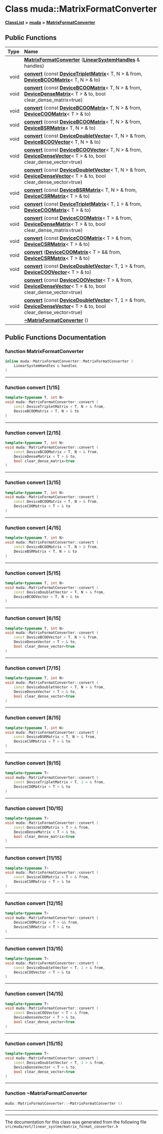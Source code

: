 

# Class muda::MatrixFormatConverter



[**ClassList**](annotated.md) **>** [**muda**](namespacemuda.md) **>** [**MatrixFormatConverter**](classmuda_1_1_matrix_format_converter.md)










































## Public Functions

| Type | Name |
| ---: | :--- |
|   | [**MatrixFormatConverter**](#function-matrixformatconverter) ([**LinearSystemHandles**](classmuda_1_1_linear_system_handles.md) & handles) <br> |
|  void | [**convert**](#function-convert-115) (const [**DeviceTripletMatrix**](classmuda_1_1_device_triplet_matrix.md)&lt; T, N &gt; & from, [**DeviceBCOOMatrix**](classmuda_1_1_device_b_c_o_o_matrix.md)&lt; T, N &gt; & to) <br> |
|  void | [**convert**](#function-convert-215) (const [**DeviceBCOOMatrix**](classmuda_1_1_device_b_c_o_o_matrix.md)&lt; T, N &gt; & from, [**DeviceDenseMatrix**](classmuda_1_1_device_dense_matrix.md)&lt; T &gt; & to, bool clear\_dense\_matrix=true) <br> |
|  void | [**convert**](#function-convert-315) (const [**DeviceBCOOMatrix**](classmuda_1_1_device_b_c_o_o_matrix.md)&lt; T, N &gt; & from, [**DeviceCOOMatrix**](classmuda_1_1_device_b_c_o_o_matrix.md)&lt; T &gt; & to) <br> |
|  void | [**convert**](#function-convert-415) (const [**DeviceBCOOMatrix**](classmuda_1_1_device_b_c_o_o_matrix.md)&lt; T, N &gt; & from, [**DeviceBSRMatrix**](classmuda_1_1_device_b_s_r_matrix.md)&lt; T, N &gt; & to) <br> |
|  void | [**convert**](#function-convert-515) (const [**DeviceDoubletVector**](classmuda_1_1_device_doublet_vector.md)&lt; T, N &gt; & from, [**DeviceBCOOVector**](classmuda_1_1_device_b_c_o_o_vector.md)&lt; T, N &gt; & to) <br> |
|  void | [**convert**](#function-convert-615) (const [**DeviceBCOOVector**](classmuda_1_1_device_b_c_o_o_vector.md)&lt; T, N &gt; & from, [**DeviceDenseVector**](classmuda_1_1_device_dense_vector.md)&lt; T &gt; & to, bool clear\_dense\_vector=true) <br> |
|  void | [**convert**](#function-convert-715) (const [**DeviceDoubletVector**](classmuda_1_1_device_doublet_vector.md)&lt; T, N &gt; & from, [**DeviceDenseVector**](classmuda_1_1_device_dense_vector.md)&lt; T &gt; & to, bool clear\_dense\_vector=true) <br> |
|  void | [**convert**](#function-convert-815) (const [**DeviceBSRMatrix**](classmuda_1_1_device_b_s_r_matrix.md)&lt; T, N &gt; & from, [**DeviceCSRMatrix**](classmuda_1_1_device_c_s_r_matrix.md)&lt; T &gt; & to) <br> |
|  void | [**convert**](#function-convert-915) (const [**DeviceTripletMatrix**](classmuda_1_1_device_triplet_matrix.md)&lt; T, 1 &gt; & from, [**DeviceCOOMatrix**](classmuda_1_1_device_b_c_o_o_matrix.md)&lt; T &gt; & to) <br> |
|  void | [**convert**](#function-convert-1015) (const [**DeviceCOOMatrix**](classmuda_1_1_device_b_c_o_o_matrix.md)&lt; T &gt; & from, [**DeviceDenseMatrix**](classmuda_1_1_device_dense_matrix.md)&lt; T &gt; & to, bool clear\_dense\_matrix=true) <br> |
|  void | [**convert**](#function-convert-1115) (const [**DeviceCOOMatrix**](classmuda_1_1_device_b_c_o_o_matrix.md)&lt; T &gt; & from, [**DeviceCSRMatrix**](classmuda_1_1_device_c_s_r_matrix.md)&lt; T &gt; & to) <br> |
|  void | [**convert**](#function-convert-1215) ([**DeviceCOOMatrix**](classmuda_1_1_device_b_c_o_o_matrix.md)&lt; T &gt; && from, [**DeviceCSRMatrix**](classmuda_1_1_device_c_s_r_matrix.md)&lt; T &gt; & to) <br> |
|  void | [**convert**](#function-convert-1315) (const [**DeviceDoubletVector**](classmuda_1_1_device_doublet_vector.md)&lt; T, 1 &gt; & from, [**DeviceCOOVector**](classmuda_1_1_device_b_c_o_o_vector_3_01_t_00_011_01_4.md)&lt; T &gt; & to) <br> |
|  void | [**convert**](#function-convert-1415) (const [**DeviceCOOVector**](classmuda_1_1_device_b_c_o_o_vector_3_01_t_00_011_01_4.md)&lt; T &gt; & from, [**DeviceDenseVector**](classmuda_1_1_device_dense_vector.md)&lt; T &gt; & to, bool clear\_dense\_vector=true) <br> |
|  void | [**convert**](#function-convert-1515) (const [**DeviceDoubletVector**](classmuda_1_1_device_doublet_vector.md)&lt; T, 1 &gt; & from, [**DeviceDenseVector**](classmuda_1_1_device_dense_vector.md)&lt; T &gt; & to, bool clear\_dense\_vector=true) <br> |
|   | [**~MatrixFormatConverter**](#function-matrixformatconverter) () <br> |




























## Public Functions Documentation




### function MatrixFormatConverter 

```C++
inline muda::MatrixFormatConverter::MatrixFormatConverter (
    LinearSystemHandles & handles
) 
```




<hr>



### function convert [1/15]

```C++
template<typename T, int N>
void muda::MatrixFormatConverter::convert (
    const DeviceTripletMatrix < T, N > & from,
    DeviceBCOOMatrix < T, N > & to
) 
```




<hr>



### function convert [2/15]

```C++
template<typename T, int N>
void muda::MatrixFormatConverter::convert (
    const DeviceBCOOMatrix < T, N > & from,
    DeviceDenseMatrix < T > & to,
    bool clear_dense_matrix=true
) 
```




<hr>



### function convert [3/15]

```C++
template<typename T, int N>
void muda::MatrixFormatConverter::convert (
    const DeviceBCOOMatrix < T, N > & from,
    DeviceCOOMatrix < T > & to
) 
```




<hr>



### function convert [4/15]

```C++
template<typename T, int N>
void muda::MatrixFormatConverter::convert (
    const DeviceBCOOMatrix < T, N > & from,
    DeviceBSRMatrix < T, N > & to
) 
```




<hr>



### function convert [5/15]

```C++
template<typename T, int N>
void muda::MatrixFormatConverter::convert (
    const DeviceDoubletVector < T, N > & from,
    DeviceBCOOVector < T, N > & to
) 
```




<hr>



### function convert [6/15]

```C++
template<typename T, int N>
void muda::MatrixFormatConverter::convert (
    const DeviceBCOOVector < T, N > & from,
    DeviceDenseVector < T > & to,
    bool clear_dense_vector=true
) 
```




<hr>



### function convert [7/15]

```C++
template<typename T, int N>
void muda::MatrixFormatConverter::convert (
    const DeviceDoubletVector < T, N > & from,
    DeviceDenseVector < T > & to,
    bool clear_dense_vector=true
) 
```




<hr>



### function convert [8/15]

```C++
template<typename T, int N>
void muda::MatrixFormatConverter::convert (
    const DeviceBSRMatrix < T, N > & from,
    DeviceCSRMatrix < T > & to
) 
```




<hr>



### function convert [9/15]

```C++
template<typename T>
void muda::MatrixFormatConverter::convert (
    const DeviceTripletMatrix < T, 1 > & from,
    DeviceCOOMatrix < T > & to
) 
```




<hr>



### function convert [10/15]

```C++
template<typename T>
void muda::MatrixFormatConverter::convert (
    const DeviceCOOMatrix < T > & from,
    DeviceDenseMatrix < T > & to,
    bool clear_dense_matrix=true
) 
```




<hr>



### function convert [11/15]

```C++
template<typename T>
void muda::MatrixFormatConverter::convert (
    const DeviceCOOMatrix < T > & from,
    DeviceCSRMatrix < T > & to
) 
```




<hr>



### function convert [12/15]

```C++
template<typename T>
void muda::MatrixFormatConverter::convert (
    DeviceCOOMatrix < T > && from,
    DeviceCSRMatrix < T > & to
) 
```




<hr>



### function convert [13/15]

```C++
template<typename T>
void muda::MatrixFormatConverter::convert (
    const DeviceDoubletVector < T, 1 > & from,
    DeviceCOOVector < T > & to
) 
```




<hr>



### function convert [14/15]

```C++
template<typename T>
void muda::MatrixFormatConverter::convert (
    const DeviceCOOVector < T > & from,
    DeviceDenseVector < T > & to,
    bool clear_dense_vector=true
) 
```




<hr>



### function convert [15/15]

```C++
template<typename T>
void muda::MatrixFormatConverter::convert (
    const DeviceDoubletVector < T, 1 > & from,
    DeviceDenseVector < T > & to,
    bool clear_dense_vector=true
) 
```




<hr>



### function ~MatrixFormatConverter 

```C++
muda::MatrixFormatConverter::~MatrixFormatConverter () 
```




<hr>

------------------------------
The documentation for this class was generated from the following file `src/muda/ext/linear_system/matrix_format_converter.h`

